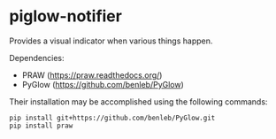 # piglow-notifier
Provides a visual indicator when various things happen.

Dependencies:
  - PRAW (https://praw.readthedocs.org/)
  - PyGlow (https://github.com/benleb/PyGlow)
  
Their installation may be accomplished using the following commands:

    pip install git+https://github.com/benleb/PyGlow.git
    pip install praw
